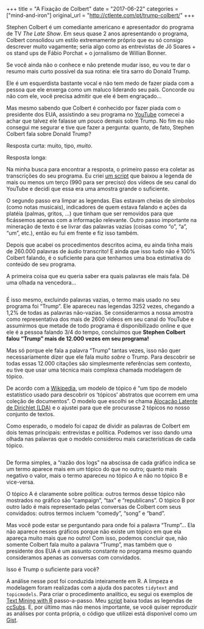 +++
title = "A Fixação de Colbert"
date = "2017-06-22"
categories = ["mind-and-iron"]
original_url = "http://ctlente.com/pt/trump-colbert/"
+++

<p>
Stephen Colbert é um comediante americano e apresentador do programa de
TV <em>The Late Show</em>. Em seus quase 2 anos apresentando o programa,
Colbert consolidou um estilo extremamente próprio que eu só consigo
descrever muito vagamente; seria algo como as entrevistas de Jô Soares +
os stand ups de Fábio Porchat + o jornalismo de Willian Bonner.
</p>
<p>
Se você ainda não o conhece e não pretende mudar isso, eu vou te dar o
resumo mais curto possível da sua rotina: ele tira sarro do Donald
Trump.
</p>
<p>
Ele é um esquerdista bastante vocal e não tem medo de fazer piada com a
pessoa que ele enxerga como um maluco liderando seu país. Concorde ou
não com ele, você precisa admitir que ele é bem engraçado…
</p>
<p>
Mas mesmo sabendo que Colbert é conhecido por fazer piada com o
presidente dos EUA, assistindo a seu programa no
<a href="https://www.youtube.com/channel/UCMtFAi84ehTSYSE9XoHefig">YouTube</a>
comecei a achar que talvez ele falasse um pouco demais sobre Trump. No
fim eu não consegui me segurar e tive que fazer a pergunta: quanto, de
fato, Stephen Colbert fala sobre Donald Trump?
</p>
<p>
Resposta curta: muito, tipo, <em>muito</em>.
</p>
<p>
Resposta longa:
</p>
<p>
Na minha busca para encontrar a resposta, o primeiro passo era coletar
as transcrições do seu programa. Eu criei
<a href="https://gist.github.com/ctlente/84d72770db65667add6fe8531408c0af">um
script</a> que baixou a legenda de mais ou menos um terço (990 para ser
preciso) dos vídeos de seu canal do YouTube e decidi que essa era uma
amostra grande o suficiente.
</p>
<p>
O segundo passo era limpar as legendas. Elas estavam cheias de símbolos
(como notas musicais), indicadores de quem estava falando e ações da
platéia (palmas, gritos, …) que tinham que ser removidos para que
ficássemos apenas com a informação relevante. Outro passo importante na
mineração de texto é se livrar das palavras vazias (coisas como “o”,
“a”, “um”, etc.), então eu fui em frente e fiz isso também.
</p>
<p>
Depois que acabei os procedimentos descritos acima, eu ainda tinha mais
de 260.000 palavras de áudio transcrito! E ainda que isso tudo não é
100% Colbert falando, é o suficiente para que tenhamos uma boa
estimativa do conteúdo de seu programa.
</p>
<p>
A primeira coisa que eu queria saber era quais palavras ele mais fala.
Dê uma olhada na vencedora…
</p>
<img src="http://ctlente.com/trump-colbert/top_terms_pt.png" alt="">

<p>
É isso mesmo, excluindo palavras vazias, o termo mais usado no seu
programa foi “Trump”. Ele apareceu nas legendas 3252 vezes, chegando a
1,2% de todas as palavras não-vazias. Se considerarmos a nossa amostra
como representativa dos mais de 2600 vídeos em seu canal do YouTube e
assumirmos que metade de todo programa é disponibilizado online e que
ele é a pessoa falando 3/4 do tempo, concluímos que <strong>Stephen
Colbert falou “Trump” mais de 12.000 vezes em seu programa!</strong>
</p>
<p>
Mas só porque ele fala a palavra “Trump” tantas vezes, isso não quer
necessariamente dizer que ele fala muito <em>sobre</em> o Trump. Para
descobrir se todas essas 12.000 citações são simplesmente referências
sem contexto, eu tive que usar uma técnica mais complexa chamada
modelagem de tópico.
</p>

<p>
De acordo com a
<a href="https://en.wikipedia.org/wiki/Topic_model">Wikipedia</a>, um
modelo de tópico é “um tipo de modelo estatístico usado para descobrir
os ‘tópicos’ abstratos que ocorrem em uma coleção de documentos”. O
modelo que escolhi se chama
<a href="https://en.wikipedia.org/wiki/Latent_Dirichlet_allocation">Alocação
Latente de Dirichlet (LDA)</a> e o ajustei para que ele procurasse 2
tópicos no nosso conjunto de textos.
</p>
<p>
Como esperado, o modelo foi capaz de dividir as palavras de Colbert em
dois temas principais: entrevistas e política. Podemos ver isso dando
uma olhada nas palavras que o modelo considerou mais características de
cada tópico.
</p>
<img src="http://ctlente.com/trump-colbert/log_ratio_pt.png" alt="">

<p>
De forma simples, a “razão dos logs” na abscissa de cada gráfico indica
se um termo aparece mais em um tópico do que no outro; quanto mais
negativo o valor, mais o termo apareceu no tópico A e não no tópico B e
vice-versa.
</p>
<p>
O tópico A é claramente sobre política: outros termos desse tópico não
mostrados no gráfico são “campaign”, “tax” e “republicans”. O tópico B
por outro lado é mais representado pelas conversas de Colbert com seus
convidados: outros termos incluem “comedy”, “song” e “band”.
</p>
<p>
Mas você pode estar se perguntando para onde foi a palavra “Trump”… Ela
não aparece nesses gráficos porque não existe um tópico em que ela
apareça muito mais que no outro! Com isso, podemos concluir que, não
somente Colbert fala muito a palavra “Trump”, mas também que o
presidente dos EUA é um assunto constante no programa mesmo quando
consideramos apenas as conversas com convidados.
</p>
<p>
Isso é Trump o suficiente para você?
</p>

<p>
A análise nesse post foi conduzida inteiramente em R. A limpeza e
modelagem foram realizadas com a ajuda dos pacotes <code>tidytext</code>
and <code>topicmodels</code>. Para criar o procedimento analítico, eu
segui os exemplos de <a href="http://tidytextmining.com/">Text Mining
with R</a> passo-a-passo. Meu
<a href="https://gist.github.com/ctlente/84d72770db65667add6fe8531408c0af">script</a>
baixa todas as legendas de <a href="http://ccsubs.com/">ccSubs</a>. E,
por último mas não menos importante, se você quiser reproduzir as
análises por conta própria, o código que utilizei está disponível como
um
<a href="https://gist.github.com/ctlente/da6434ce9de312fedd848d813df39303">Gist</a>.
</p>

